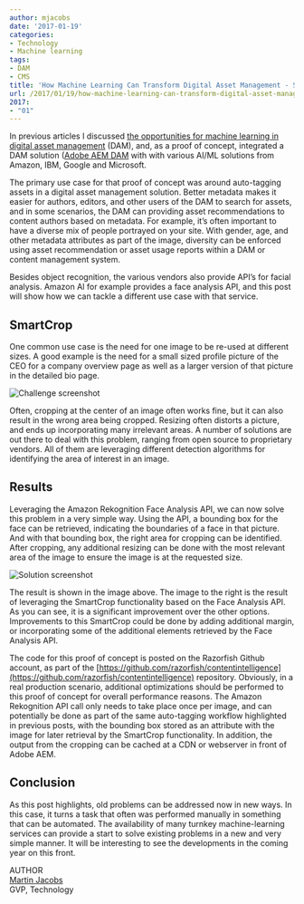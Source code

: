 ```yaml
---
author: mjacobs
date: '2017-01-19'
categories:
- Technology
- Machine learning
tags:
- DAM
- CMS
title: 'How Machine Learning Can Transform Digital Asset Management - SmartCrop'
url: /2017/01/19/how-machine-learning-can-transform-digital-asset-management-smartcrop
2017:
- "01"
---
```


In previous articles I discussed [the opportunities for machine learning in digital asset management](https://www.linkedin.com/pulse/how-machine-learning-can-transform-digital-asset-martin-jacobs) (DAM), and, as a proof of concept, integrated a DAM solution ([Adobe AEM DAM](http://www.adobe.com/content/dam/Adobe/en/solutions/web-experience-management/pdfs/datasheet-aem-dam-ue.pdf) with with various AI/ML solutions from Amazon, IBM, Google and Microsoft.

The primary use case for that proof of concept was around auto-tagging assets in a digital asset management solution. Better metadata makes it easier for authors, editors, and other users of the DAM to search for assets, and in some scenarios, the DAM can providing asset recommendations to content authors based on metadata. For example, it’s often important to have a diverse mix of people portrayed on your site. With gender, age, and other metadata attributes as part of the image, diversity can be enforced using asset recommendation or asset usage reports within a DAM or content management system.

Besides object recognition, the various vendors also provide API’s for facial analysis. Amazon AI for example provides a face analysis API, and this post will show how we can tackle a different use case with that service.

SmartCrop
------------------

One common use case is the need for one image to be re-used at different sizes. A good example is the need for a small sized profile picture of the CEO for a company overview page as well as a larger version of that picture in the detailed bio page.

![Challenge screenshot](/media/dam_smartcrop/smartcrop1.png "Example of challenges")

Often, cropping at the center of an image often works fine, but it can also result in the wrong area being cropped. Resizing often distorts a picture, and ends up incorporating many irrelevant areas.
A number of solutions are out there to deal with this problem, ranging from open source to proprietary vendors. All of them are leveraging different detection algorithms for identifying the area of interest in an image.


Results
--------------------

Leveraging the Amazon Rekognition Face Analysis API, we can now solve this problem in a very simple way. Using the API, a bounding box for the face can be retrieved, indicating the boundaries of a face in that picture. And with that bounding box, the right area for cropping can be identified. After cropping, any additional resizing can be done with the most relevant area of the image to ensure the image is at the requested size.

![Solution screenshot](/media/dam_smartcrop/smartcrop2.png "Solution")

The result is shown in the image above. The image to the right is the result of leveraging the SmartCrop functionality based on the Face Analysis API. As you can see, it is a significant improvement over the other options. Improvements to this SmartCrop could be done by adding additional margin, or incorporating some of the additional elements retrieved by the Face Analysis API.

The code for this proof of concept is posted on the Razorfish Github account, as part of the [https://github.com/razorfish/contentintelligence](https://github.com/razorfish/contentintelligence) repository. Obviously, in a real production scenario, additional optimizations should be performed to this proof of concept for overall performance reasons. The Amazon Rekognition API call only needs to take place once per image, and can potentially be done as part of the same auto-tagging workflow highlighted in previous posts, with the bounding box stored as an attribute with the image for later retrieval by the SmartCrop functionality. In addition, the output from the cropping can be cached at a CDN or webserver in front of Adobe AEM. 

Conclusion
-------

As this post highlights, old problems can be addressed now in new ways. In this case, it turns a task that often was performed manually in something that can be automated. The availability of many turnkey machine-learning services can provide a start to solve existing problems in a new and very simple manner. It will be interesting to see the developments in the coming year on this front.

<span class="author">AUTHOR</span>  
<a href="https://www.linkedin.com/in/martinjacobs1" class="author-name">Martin Jacobs</a>  
GVP, Technology

